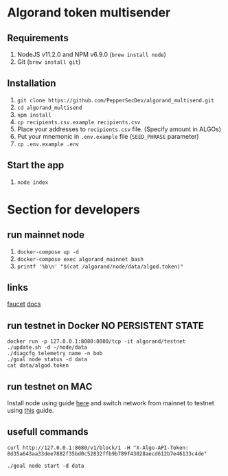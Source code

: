 # Algorand token multisender
## Requirements

1. NodeJS v11.2.0 and NPM v6.9.0 (`brew install node`)
2. Git (`brew install git`)

## Installation

1. `git clone https://github.com/PepperSecDev/algorand_multisend.git`
2. `cd algorand_multisend`
3. `npm install`
4. `cp recipients.csv.example recipients.csv`
4. Place your addresses to `recipients.csv` file. (Specify amount in ALGOs)
5. Put your mnemonic in `.env.example` file (`SEED_PHRASE` parameter)
6. `cp .env.example .env`

## Start the app
1. `node index`


# Section for developers

## run mainnet node
1. `docker-compose up -d`
2. `docker-compose exec algorand_mainnet bash`
3. `printf '%b\n' "$(cat /algorand/node/data/algod.token)"`

## links
[faucet](https://bank.testnet.algorand.network/)
[docs](https://developer.algorand.org/docs/javascript-sdk)


## run testnet in Docker NO PERSISTENT STATE
```
docker run -p 127.0.0.1:8080:8080/tcp -it algorand/testnet
./update.sh -d ~/node/data
./diagcfg telemetry name -n bob
./goal node status -d data
cat data/algod.token
```

## run testnet on MAC
Install node using guide [here](https://developer.algorand.org/docs/installing-mac) and switch network from mainnet to testnet using [this](https://developer.algorand.org/docs/switching-networks) guide.

## usefull commands
```
curl http://127.0.0.1:8080/v1/block/1 -H "X-Algo-API-Token: 8d35a643aa33dee7882f35bd0c52832ffb9b789f43028aecd612b7e46133c4de"
```

```
./goal node start -d data
```